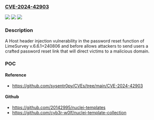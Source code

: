 ### [CVE-2024-42903](https://cve.mitre.org/cgi-bin/cvename.cgi?name=CVE-2024-42903)
![](https://img.shields.io/static/v1?label=Product&message=n%2Fa&color=blue)
![](https://img.shields.io/static/v1?label=Version&message=n%2Fa&color=blue)
![](https://img.shields.io/static/v1?label=Vulnerability&message=n%2Fa&color=brighgreen)

### Description

A Host header injection vulnerability in the password reset function of LimeSurvey v.6.6.1+240806 and before allows attackers to send users a crafted password reset link that will direct victims to a malicious domain.

### POC

#### Reference
- https://github.com/sysentr0py/CVEs/tree/main/CVE-2024-42903

#### Github
- https://github.com/20142995/nuclei-templates
- https://github.com/cyb3r-w0lf/nuclei-template-collection

